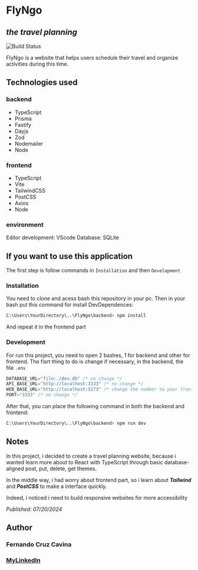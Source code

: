 # FlyNgo
## _the travel planning_

![Build Status](https://img.shields.io/badge/build-complete-greenbranch=master)

FlyNgo is a website that helps users schedule their travel and organize activities during this time.

## Technologies used

### backend

* TypeScript
* Prisma
* Fastify
* Dayjs
* Zod 
* Nodemailer
* Node

### frontend

* TypeScript
* Vite
* TailwindCSS
* PostCSS
* Axios
* Node

### environment

Editor development: VScode
Database: SQLite

## If you want to use this application

The first step is follow commands in `Ìnstallation` and then `Development`

### Installation

You need to clone and acess bash this repository in your pc. Then in your bash put this command for install DevDependences:
```bash
C:\Users\YourDirectory\..\FlyNgo\backend> npm install
``` 
And repeat it in the frontend part

### Development

For run this project, you need to open 2 bashes, 1 for backend and other for frontend.
The fisrt thing to do is change if necessary, in the backend, the file ```.env```

```TypeScript
DATABASE_URL="file:./dev.db" /* no change */
API_BASE_URL="http://localhost:3333" /* no change */
WEB_BASE_URL="http://localhost:5173" /* change the number to your frontend address */
PORT="3333" /* no change */
```

After that, you can place the following command in both the backend and frontend: 

```bash
C:\Users\YourDirectory\..\FlyNgo\backend> npm run dev
```

## Notes
In this project, i decided to create a travel planning website, because i wanted learn more about to React with TypeScript through basic database-aligned post, put, delete, get themes.

In the middle way, i had worry about frontend part, so i learn about **_Tailwind_** and **_PostCSS_** to make a interface quickly.

Indeed, i noticed i need to build responsive websites for more accessibility

*Published: 07/20/2024*

## Author
### **Fernando Cruz Cavina**

### [MyLinkedln](www.linkedin.com/in/fernando-cruz-cavina-487563303)
